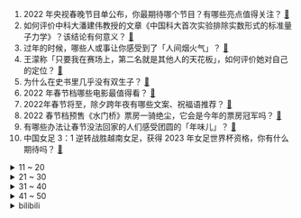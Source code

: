 1. 2022 年央视春晚节目单公布，你最期待哪个节目？有哪些亮点值得关注？ [:link:](https://www.zhihu.com/question/514130713)
2. 如何评价中科大潘建伟教授的文章《中国科大首次实验排除实数形式的标准量子力学》？该结论有何意义？ [:link:](https://www.zhihu.com/question/514070308)
3. 过年的时候，哪些人或事让你感受到了「人间烟火气」？ [:link:](https://www.zhihu.com/question/513452323)
4. 王濛称「只要我在赛场上，第二名就是其他人的天花板」，如何评价她对自己的定位？ [:link:](https://www.zhihu.com/question/514145837)
5. 为什么在史书里几乎没有双生子？ [:link:](https://www.zhihu.com/question/41093966)
6. 2022 年春节档哪些电影最值得看？ [:link:](https://www.zhihu.com/question/507730482)
7. 2022年春节将至，除夕跨年夜有哪些文案、祝福语推荐？ [:link:](https://www.zhihu.com/question/510268747)
8. 2022 春节档预售《水门桥》票房一骑绝尘，它会是今年的票房冠军吗？ [:link:](https://www.zhihu.com/question/512755204)
9. 有哪些办法让春节没法回家的人们感受团圆的「年味儿」？ [:link:](https://www.zhihu.com/question/512358680)
10. 中国女足 3：1 逆转战胜越南女足，获得 2023 年女足世界杯资格，你有什么期待吗？ [:link:](https://www.zhihu.com/question/514138455)
<details>
<summary>11 ~ 20</summary>

11. 如何看待 2021 年青岛 GDP 数值达到 14136.46 亿元？ [:link:](https://www.zhihu.com/question/513767230)
12. 乌克兰总统称战争恐慌已致 125 亿美元撤出，这对乌克兰经济有何影响？ [:link:](https://www.zhihu.com/question/513986714)
13. 2022 过年有什么适合发朋友圈的团圆饭文案？ [:link:](https://www.zhihu.com/question/511952768)
14. 2022 年 Steam  1 月 28 日开启的春节特惠有什么值得购买的游戏？ [:link:](https://www.zhihu.com/question/512005707)
15. 《开端》王萌萌为什么不提前下车呢？ [:link:](https://www.zhihu.com/question/513619005)
16. 《原神》为什么把刷新时间定位凌晨四点而不是凌晨零点？ [:link:](https://www.zhihu.com/question/513591888)
17. 快春节了，想自己写春联，大家能不能提供一些好的对联内容？ [:link:](https://www.zhihu.com/question/266306203)
18. 领导给你升职，但新部门就你自己，该喜还是该悲？ [:link:](https://www.zhihu.com/question/513131214)
19. 2022年春节过年祝福文案句子有哪些? [:link:](https://www.zhihu.com/question/510574739)
20. 台湾每天缺 120 万颗鸡蛋，已紧急启动「南蛋北送」，为什么会出现这种情况？ [:link:](https://www.zhihu.com/question/513934737)
</details>
<details>
<summary>21 ~ 30</summary>

21. 一个人怎么样能获得最大限度的成长？ [:link:](https://www.zhihu.com/question/501669474)
22. 梦，标准读音是 mèng，为什么很多歌手唱出来的是 mòng？ [:link:](https://www.zhihu.com/question/513065666)
23. 安徽发布通知，将通过分期免手续费、降低首付比例、补贴置换等方式，扩大大宗商品消费，如何解读这一政策？ [:link:](https://www.zhihu.com/question/513684083)
24. 吃鱼卡到刺，父母让我喝醋大口吞咽饭，我跟他们说没用因此被骂，是我的错吗？ [:link:](https://www.zhihu.com/question/513683468)
25. 跟先生提出过年带两岁的儿子回去娘家拜年，他拒绝并且越说越生气，甚至提出离婚。我们该怎么继续沟通？ [:link:](https://www.zhihu.com/question/512299579)
26. 台湾艺人安以轩的丈夫陈荣炼，涉「周焯华海外架设赌博平台案」，被澳门警方拘捕，有哪些信息值得关注？ [:link:](https://www.zhihu.com/question/514069352)
27. 严肃讲，《无极》真的是部烂片吗？ [:link:](https://www.zhihu.com/question/372060332)
28. 韩剧《僵尸校园》有哪些细思极恐的细节？ [:link:](https://www.zhihu.com/question/513778495)
29. 2022 澳网男单决赛，纳达尔 3:2 逆转梅德韦杰夫拿到第 21 次大满贯冠军，如何评价这场比赛？ [:link:](https://www.zhihu.com/question/514140378)
30. 为什么其他生物看到同类尸体不会害怕，而人类看到同类的尸体会害怕? [:link:](https://www.zhihu.com/question/513423431)
</details>
<details>
<summary>31 ~ 40</summary>

31. 媒体曝美国跨性别团体「操纵」儿童性别意识，11 岁美国女孩曾被诱导认同自己为男性，这反映了哪些问题？ [:link:](https://www.zhihu.com/question/513455905)
32. 有没有适合心情不好发的文案？ [:link:](https://www.zhihu.com/question/510518312)
33. 有什么特别好的新年祝福？ [:link:](https://www.zhihu.com/question/513459467)
34. 应届生因加班怒怼管理层，是不是因为我们年轻人吃不了苦了？ [:link:](https://www.zhihu.com/question/513618590)
35. 2022 年的跨年文案，大家会发什么？ [:link:](https://www.zhihu.com/question/507455093)
36. 如何评价张艺兴在 2022 年河南卫视春晚上演唱的《天下安康》？ [:link:](https://www.zhihu.com/question/514114821)
37. 如何看待冯提莫演唱歌曲《好运来》？你喜欢这样的风格吗？ [:link:](https://www.zhihu.com/question/514004577)
38. 真的太想辞职了，一想到年后来上班要重复今年的经历的事情就无比绝望，我到底该怎么办？ [:link:](https://www.zhihu.com/question/512597218)
39. 如何看待美国奥密克戎日均死亡人数已超过德尔塔日均死亡病例峰值？ [:link:](https://www.zhihu.com/question/513946514)
40. 2022 年春节你会在哪座城市度过？有着怎样的计划？ [:link:](https://www.zhihu.com/question/512112431)
</details>
<details>
<summary>41 ~ 50</summary>

41. 聪明人为了「躺赢」，可以有哪些操作？ [:link:](https://www.zhihu.com/question/508704312)
42. 有哪些过年文案？ [:link:](https://www.zhihu.com/question/511043055)
43. 如何看待原神2022年1月27号的更新（闲替衣装发放）？ [:link:](https://www.zhihu.com/question/513667385)
44. 如何评价刘耀文的实力？ [:link:](https://www.zhihu.com/question/443492927)
45. 如果领导不待见自己，还要不要打招呼？ [:link:](https://www.zhihu.com/question/507051986)
46. 有好一点的过年文案吗? [:link:](https://www.zhihu.com/question/504370197)
47. 如何看待 Epic 平台 1 月 28 日开启的春节特卖？有哪些游戏推荐？ [:link:](https://www.zhihu.com/question/513782181)
48. 如何评价刘宪华的综艺《给你，我的新名片》第三季第三期？ [:link:](https://www.zhihu.com/question/513934882)
49. 要不要和谈了四年的男朋友结婚？ [:link:](https://www.zhihu.com/question/514071703)
50. 如果美国不管世界上的恐怖组织会怎么样？ [:link:](https://www.zhihu.com/question/364917892)
</details><details>
<summary>bilibili</summary>

1. 历时8天，我康复了，谢谢所有的朋友们。 [:link:](//www.bilibili.com/video/BV16F411H7gW)
2. ？ [:link:](//www.bilibili.com/video/BV1QY411b7Kf)
3. 做了一个27000000毫安的超大巨型充电宝！ [:link:](//www.bilibili.com/video/BV1a44y1s7gJ)
4. 网络热门爆款鉴定22 [:link:](//www.bilibili.com/video/BV1Xq4y1C7Uj)
5. 谢谢你，火柴人！ [:link:](//www.bilibili.com/video/BV1cZ4y1Z7sx)
6. 鬼畜全明星是吧？直接来吧！ [:link:](//www.bilibili.com/video/BV1Pa41127ay)
7. 我爹说 没有小姑娘会拒绝这个 [:link:](//www.bilibili.com/video/BV1o5411f7Lc)
8. 尬聊02丨百大UP和顶级大佬，互不认识强行聊天有多尬? [:link:](//www.bilibili.com/video/BV14T4y1y7o9)
9. 找狗游戏 [:link:](//www.bilibili.com/video/BV1ZS4y1C7iY)
10. 我用50天的时间，一条命一双手一口气通关造梦西游3！ [:link:](//www.bilibili.com/video/BV18m4y1S7uk)
<details>
<summary>11 ~ 20</summary>

11. 《只 要 是 日 语 就 画 风 突 变》 [:link:](//www.bilibili.com/video/BV1jL411F7rz)
12. 在法国难得一见的山楂，却是一道抹不掉的家乡红 [:link:](//www.bilibili.com/video/BV11m4y1f7kj)
13. 苏联人为何要在法国干绑票？【小约翰】 [:link:](//www.bilibili.com/video/BV1c34y127nL)
14. 王者新春贺岁片| 一个快递，引发易烊千玺、杨幂、李现、张大仙接力的连环奇遇！ [:link:](//www.bilibili.com/video/BV1w44y1s7Mr)
15. 《原神》角色演示 -「钟莉：哒哒哒」 [:link:](//www.bilibili.com/video/BV1a34y127yT)
16. 2022原神拜年纪 [:link:](//www.bilibili.com/video/BV1uP4y1N7cq)
17. B站首发！从酒店员工到两项世界纪录保持者，其实我只想做回我自己！ [:link:](//www.bilibili.com/video/BV18b4y1E72i)
18. 可能鞭炮也有自己的想法吧 [:link:](//www.bilibili.com/video/BV1b44y1p7NE)
19. 【洛天依】梦里啥都有 [:link:](//www.bilibili.com/video/BV1iF411n7wg)
20. 《 转 发 家 庭 群 》 [:link:](//www.bilibili.com/video/BV1xS4y1L78H)
</details>
<details>
<summary>21 ~ 30</summary>

21. 嘴角疯狂上扬！一月新番也太懂阿宅了吧【新番咋了】 [:link:](//www.bilibili.com/video/BV1HS4y1L7yq)
22. 过年时你的家人都在干什么 [:link:](//www.bilibili.com/video/BV1VY41187Hg)
23. 【罗翔】高压锅恐惧症？《开端》中的法律问题 [:link:](//www.bilibili.com/video/BV1JR4y1u7fQ)
24. 自制伍六七第四季3 [:link:](//www.bilibili.com/video/BV1yS4y1L7dz)
25. 大家好我是Rookie 今天正式入驻B站啦！ [:link:](//www.bilibili.com/video/BV1Lb4y1n7dL)
26. 【春节档全明星】弯转大了，容易扯着淡！ [:link:](//www.bilibili.com/video/BV1SP4y1N78D)
27. 钟离：别唱了旅行者羞死人了啊啊啊！！！ [:link:](//www.bilibili.com/video/BV1Nb4y1E7D6)
28. 【开端小江警官】在B站上搜自己竟然看到了……… [:link:](//www.bilibili.com/video/BV1xu411R7Qk)
29. 【时代少年团】TNT红包大作战 [:link:](//www.bilibili.com/video/BV1vb4y1E7CL)
30. 千古名场面！林冲终于不再忍了！最燃打戏之一！《水浒传》P6（风雪山神庙） [:link:](//www.bilibili.com/video/BV1U34y117g8)
</details>
<details>
<summary>31 ~ 40</summary>

31. 巨大活体杀人蟹，苦等了一年多，它果然没让我失望 [:link:](//www.bilibili.com/video/BV19q4y1C71f)
32. 🐯春晚没这个我不看，你呢？！🐯 [:link:](//www.bilibili.com/video/BV1US4y1y7es)
33. 云堇：这一刻，我仿佛置身于宇宙中心。 [:link:](//www.bilibili.com/video/BV19r4y1e7sB)
34. 《全 村 造 车》 ：能飞，只能飞一点点... [:link:](//www.bilibili.com/video/BV1jm4y1f7Au)
35. 韩国奥运冠军成为中国人，从此他就是身披五星红旗的中国人了 [:link:](//www.bilibili.com/video/BV1NR4y1T7Dr)
36. 第一次读评论！很紧张！ [:link:](//www.bilibili.com/video/BV1d44y1s75y)
37. 最美好的事就是和你一起看烟花 [:link:](//www.bilibili.com/video/BV1j34y1q7Vp)
38. 红 包 拿 好 [:link:](//www.bilibili.com/video/BV1pL411F7wd)
39. 财神♂到 [:link:](//www.bilibili.com/video/BV1PS4y1L7PT)
40. ［理科生的浪漫］用物理实验材料Al2O3做成项链送女朋友 [:link:](//www.bilibili.com/video/BV1Rm4y1Z7N7)
</details>
<details>
<summary>41 ~ 50</summary>

41. 让男朋友一个人看美女视频，偷偷把素材变成我自己… [:link:](//www.bilibili.com/video/BV1vb4y1E7mk)
42. 没文化的我只能说一句“卧槽”！ [:link:](//www.bilibili.com/video/BV1M3411a7TE)
43. 【军哥】我 结 婚 啦 [:link:](//www.bilibili.com/video/BV1y3411h7TW)
44. 2022国产古偶盘点！全员流量，疯狂内卷！ [:link:](//www.bilibili.com/video/BV1Mq4y1h7gj)
45. 串联瓶养蜂法/无接触式养蜂 [:link:](//www.bilibili.com/video/BV1Ra41117CV)
46. 警察抓捕嫌犯路上，总有民间神秘力量前来助攻 网友：高手在民间 [:link:](//www.bilibili.com/video/BV1N3411h76P)
47. 坐车临时身份证！ [:link:](//www.bilibili.com/video/BV1iT4y1y7H1)
48. 不要叫我权志龙 [:link:](//www.bilibili.com/video/BV1cT4y1y7UH)
49. 过年时的满级父母 [:link:](//www.bilibili.com/video/BV1mL4y1x75m)
50. 陪铲屎官走南闯关的猫，今天和刘德华 华哥一起给大家送虎年祝福啦 [:link:](//www.bilibili.com/video/BV1SF411n7Mc)
</details>
<details>
<summary>51 ~ 60</summary>

51. 俄罗斯老婆给年轻的老板上一课 [:link:](//www.bilibili.com/video/BV1DZ4y1o7jZ)
52. 爷爷做的机箱，一辈子也用不坏~ [:link:](//www.bilibili.com/video/BV1o34y117bY)
53. “因为太可爱 所以忘了长腿了” [:link:](//www.bilibili.com/video/BV12F411n7Y1)
54. [DIO]我把dio爷做成了搅碎器，来给大家拜年了ヾ(＾。^*) [:link:](//www.bilibili.com/video/BV11S4y1L7DF)
55. 首先咱脑子得跟上嘴 [:link:](//www.bilibili.com/video/BV1Pq4y1F7ay)
56. 《飞吧》 [:link:](//www.bilibili.com/video/BV1rF411n7Es)
57. 【特效向】全明星の新年篇 [:link:](//www.bilibili.com/video/BV1FF411p7hu)
58. 被谷歌翻译14次的穿山甲与鸡汤：我就是臭名远扬的无神论者！炸鸡没必要用新的油！ [:link:](//www.bilibili.com/video/BV1zq4y1874d)
59. 帮老弟彻底戒网瘾 [:link:](//www.bilibili.com/video/BV1Aq4y1w7DM)
60. 上课放电影时睡觉 真的太爽了 [:link:](//www.bilibili.com/video/BV1fu41117EK)
</details>
<details>
<summary>61 ~ 70</summary>

61. 【开端】“如果这么拍，那不得封神啊！？” [:link:](//www.bilibili.com/video/BV1Ba411m7Eo)
62. 吃路边摊最怕的事发生了！城管来了 [:link:](//www.bilibili.com/video/BV1za411m7hm)
63. 不方便多说，今晚蹦迪，地点给我 [:link:](//www.bilibili.com/video/BV1TR4y1T7VU)
64. 爪爪冷，用尾巴垫一下就好啦 [:link:](//www.bilibili.com/video/BV15b4y1E7TG)
65. 评分4.0！拷打2021年度最烂动画《进化之实》！难以言喻的反向神作！ [:link:](//www.bilibili.com/video/BV1o44y1s7TM)
66. 骆驼为什么会吐“肉球”？揭秘雄性动物的“自残原则” [:link:](//www.bilibili.com/video/BV1Kq4y1F7ny)
67. 我和小熊饼干，一定很难选吧❤，嘉心糖怒唱《嘉心饼干》！ [:link:](//www.bilibili.com/video/BV1jb4y1E7kM)
68. 这是一段连神都羡慕的友谊 [:link:](//www.bilibili.com/video/BV1mS4y1o7ik)
69. 《马路旁的沙发修改了知觉》 [:link:](//www.bilibili.com/video/BV1NL411F7kS)
70. 【医学博士】如何千杯不醉？丨如何快速解酒？ [:link:](//www.bilibili.com/video/BV1XS4y1L7gU)
</details>
<details>
<summary>71 ~ 80</summary>

71. 后来他成了许多逐梦者憧憬的光与前辈叹服的存在‖羽生结弦 [:link:](//www.bilibili.com/video/BV1KP4y1N7WG)
72. 【三国杀X冰舞】云归皓月·祁山傲雪亮乾坤 [:link:](//www.bilibili.com/video/BV1v34y117Yt)
73. 外交部：台湾只是中国的一个省，哪来什么“副总统”？ [:link:](//www.bilibili.com/video/BV173411a7BT)
74. 2022迦勒底新春会 [:link:](//www.bilibili.com/video/BV1BF411p7Ug)
75. 未被审判的战犯：昭和天皇裕仁（下）【历史调研室29】 [:link:](//www.bilibili.com/video/BV1ES4y1y7K1)
76. 千万不要抛下你的猫回家过年……😭 [:link:](//www.bilibili.com/video/BV1Lm4y1f7oC)
77. 【STN快报第六季19】斯宾塞与科迪克，你会选择哪位当你的老板？ [:link:](//www.bilibili.com/video/BV16a41117WH)
78. 鉴定网络热门艺术视频（16） [:link:](//www.bilibili.com/video/BV1wT4y117BD)
79. 【野生人类图鉴】回 家 的 诱 惑  【妈见打】 [:link:](//www.bilibili.com/video/BV1UF411n7ev)
80. 当代学生最大的困境！千万别让自己成为信息孤岛！课程/保研/考研/比赛/考证/实习/就业…在这些地方找信息就对了 [:link:](//www.bilibili.com/video/BV1y3411h7oB)
</details>
<details>
<summary>81 ~ 90</summary>

81. 我的奇怪笑点 [:link:](//www.bilibili.com/video/BV1Tq4y1F7wR)
82. 《圣经理发店》 [:link:](//www.bilibili.com/video/BV1Pq4y1h7t6)
83. 【全明星贺岁】废土囧途 [:link:](//www.bilibili.com/video/BV1Nr4y1Y7aD)
84. 福建东山岛赶海 [:link:](//www.bilibili.com/video/BV1b44y1p7v1)
85. 一个都不能少！ [:link:](//www.bilibili.com/video/BV1Wq4y1w7DQ)
86. 原来他真的存在！！！ [:link:](//www.bilibili.com/video/BV13q4y1w75s)
87. 在亲戚面前，b站被我说成了食品厂 [:link:](//www.bilibili.com/video/BV1HL4y1x7wu)
88. 春节催婚图鉴 [:link:](//www.bilibili.com/video/BV193411h77r)
89. 十年网龄才知道的Q版CS，小时候微机课上玩过的打鬼子游戏 [:link:](//www.bilibili.com/video/BV1iT4y1y7fv)
90. 我竟是我妈妈，也是我外婆 [:link:](//www.bilibili.com/video/BV1BY411t7nX)
</details>
<details>
<summary>91 ~ 100</summary>

91. 只用一首bgm 让她重新爱上我！！ [:link:](//www.bilibili.com/video/BV1pb4y1E7KJ)
92. 听说在猫咪的世界里主人出门就是去打猎去了 [:link:](//www.bilibili.com/video/BV1oP4y1P7Av)
93. 2022崩坏3新春会 ·「"年"接一切」 [:link:](//www.bilibili.com/video/BV1cF411W75Q)
94. 过年期间的内心独白（壹） [:link:](//www.bilibili.com/video/BV1oa411m7QQ)
95. 千万别让大触碰3d打印笔！不然真的会逆天！ [:link:](//www.bilibili.com/video/BV1iS4y1o7BW)
96. 心理被拿捏得死死的 [:link:](//www.bilibili.com/video/BV1Ya411m7uM)
97. 奇葩键盘侠大赏 [:link:](//www.bilibili.com/video/BV1m44y1s7R1)
98. 人类有可能完成！？ [:link:](//www.bilibili.com/video/BV1Ca41117Nj)
99. 成都吃客  厨子探店¥484 [:link:](//www.bilibili.com/video/BV1RP4y1P76W)
100. 别人不告诉你的练字小技巧 [:link:](//www.bilibili.com/video/BV1W3411h792)
</details></details>